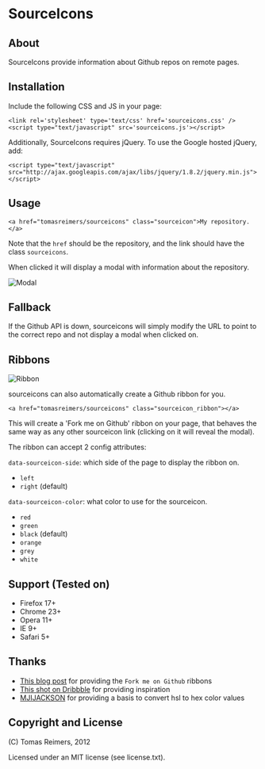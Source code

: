 # SourceIcons

## About

SourceIcons provide information about Github repos on remote pages.

## Installation

Include the following CSS and JS in your page:

    <link rel='stylesheet' type='text/css' href='sourceicons.css' />
    <script type="text/javascript" src='sourceicons.js'></script>

Additionally, SourceIcons requires jQuery. To use the Google hosted jQuery, add:

    <script type="text/javascript" src="http://ajax.googleapis.com/ajax/libs/jquery/1.8.2/jquery.min.js"></script>

## Usage

    <a href="tomasreimers/sourceicons" class="sourceicon">My repository.</a>

Note that the `href` should be the repository, and the link should have the class `sourceicons`.

When clicked it will display a modal with information about the repository.

![Modal](https://raw.github.com/tomasreimers/sourceicons/master/example.png)

## Fallback

If the Github API is down, sourceicons will simply modify the URL to point to the correct repo and not display a modal when clicked on.

## Ribbons

![Ribbon](https://s3.amazonaws.com/github/ribbons/forkme_right_darkblue_121621.png)

sourceicons can also automatically create a Github ribbon for you.

    <a href="tomasreimers/sourceicons" class="sourceicon_ribbon"></a>

This will create a 'Fork me on Github' ribbon on your page, that behaves the same way as any other sourceicon link (clicking on it will reveal the modal).

The ribbon can accept 2 config attributes:

`data-sourceicon-side`: which side of the page to display the ribbon on.

 - `left`
 - `right` (default)

`data-sourceicon-color`: what color to use for the sourceicon.

 - `red`
 - `green`
 - `black` (default) 
 - `orange`
 - `grey` 
 - `white`

## Support (Tested on)

 - Firefox 17+
 - Chrome 23+
 - Opera 11+ 
 - IE 9+
 - Safari 5+

## Thanks

 - [This blog post](https://github.com/blog/273-github-ribbons) for providing the `Fork me on Github` ribbons
 - [This shot on Dribbble](http://dribbble.com/shots/817569-12-steps) for providing inspiration
 - [MJIJACKSON](http://mjijackson.com/2008/02/rgb-to-hsl-and-rgb-to-hsv-color-model-conversion-algorithms-in-javascript) for providing a basis to convert hsl to hex color values

## Copyright and License

(C) Tomas Reimers, 2012

Licensed under an MIT license (see license.txt).